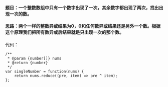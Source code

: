 #### 题目：一个整数数组中只有一个数字出现了一次，其余数字都出现了两次，找出出现一次的数。

#### 思路：两个一样的整数异或结果为0，0和任何数异或结果还是另外一个数。根据这个原理我们把所有数异或后结果就是只出现一次的那个数。
####

代码：
```
/**
 * @param {number[]} nums
 * @return {number}
 */
var singleNumber = function(nums) {
    return nums.reduce((pre, item) => pre ^ item);
};
```
